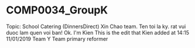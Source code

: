 # COMP0034_GroupK
Topic: School Catering (DinnersDirect)
Xin Chao team. 
Ten toi la ky. rat vui duoc lam quen voi ban!
Ok. I'm Kien
This is the edit that Kien added at 14:15 11/01/2019
Team Y
Team primary reformer
